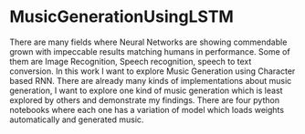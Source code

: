 # MusicGenerationUsingLSTM
There are many fields where Neural Networks are showing commendable grown with impeccable results matching
humans in performance. Some of them are Image Recognition, Speech recognition, speech to text conversion. In this
work I want to explore Music Generation using Character
based RNN. There are already many kinds of implementations about music generation, I want to explore one kind
of music generation which is least explored by others and
demonstrate my findings.
There are four python notebooks where each one has a variation of model which loads weights automatically and generated music.
